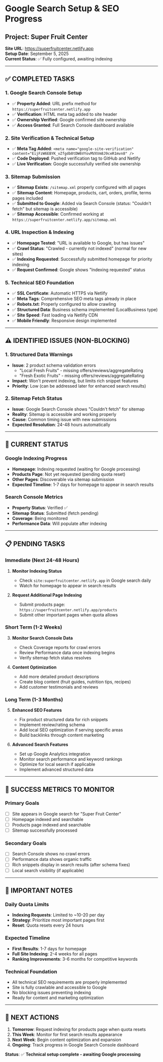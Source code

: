 # Google Search Setup & SEO Progress

## Project: Super Fruit Center
**Site URL**: https://superfruitcenter.netlify.app  
**Setup Date**: September 5, 2025  
**Current Status**: ✅ Fully configured, awaiting indexing

---

## ✅ COMPLETED TASKS

### 1. Google Search Console Setup
- ✅ **Property Added**: URL prefix method for `https://superfruitcenter.netlify.app`
- ✅ **Verification**: HTML meta tag added to site header
- ✅ **Ownership Verified**: Google confirmed site ownership
- ✅ **Access Granted**: Full Search Console dashboard available

### 2. Site Verification & Technical Setup
- ✅ **Meta Tag Added**: `<meta name="google-site-verification" content="EijFzW6EBYK_vZfgdb0tDW6VYovMVXVm8J9ceR1mvn8" />`
- ✅ **Code Deployed**: Pushed verification tag to GitHub and Netlify
- ✅ **Live Verification**: Google successfully verified site ownership

### 3. Sitemap Submission
- ✅ **Sitemap Exists**: `/sitemap.xml` properly configured with all pages
- ✅ **Sitemap Content**: Homepage, products, cart, orders, profile, terms pages included
- ✅ **Submitted to Google**: Added via Search Console (status: "Couldn't fetch" but sitemap is accessible)
- ✅ **Sitemap Accessible**: Confirmed working at `https://superfruitcenter.netlify.app/sitemap.xml`

### 4. URL Inspection & Indexing
- ✅ **Homepage Tested**: "URL is available to Google, but has issues"
- ✅ **Crawl Status**: "Crawled - currently not indexed" (normal for new sites)
- ✅ **Indexing Requested**: Successfully submitted homepage for priority indexing
- ✅ **Request Confirmed**: Google shows "Indexing requested" status

### 5. Technical SEO Foundation
- ✅ **SSL Certificate**: Automatic HTTPS via Netlify
- ✅ **Meta Tags**: Comprehensive SEO meta tags already in place
- ✅ **Robots.txt**: Properly configured to allow crawling
- ✅ **Structured Data**: Business schema implemented (LocalBusiness type)
- ✅ **Site Speed**: Fast loading via Netlify CDN
- ✅ **Mobile Friendly**: Responsive design implemented

---

## ⚠️ IDENTIFIED ISSUES (NON-BLOCKING)

### 1. Structured Data Warnings
- **Issue**: 2 product schema validation errors
  - "Local Fresh Fruits" - missing offers/reviews/aggregateRating
  - "Fresh Exotic Fruits" - missing offers/reviews/aggregateRating
- **Impact**: Won't prevent indexing, but limits rich snippet features
- **Priority**: Low (can be addressed later for enhanced search results)

### 2. Sitemap Fetch Status
- **Issue**: Google Search Console shows "Couldn't fetch" for sitemap
- **Reality**: Sitemap is accessible and working properly
- **Cause**: Common timing issue with new submissions
- **Expected Resolution**: 24-48 hours automatically

---

## 🔄 CURRENT STATUS

### Google Indexing Progress
- **Homepage**: Indexing requested (waiting for Google processing)
- **Products Page**: Not yet requested (pending quota reset)
- **Other Pages**: Discoverable via sitemap submission
- **Expected Timeline**: 1-7 days for homepage to appear in search results

### Search Console Metrics
- **Property Status**: Verified ✅
- **Sitemap Status**: Submitted (fetch pending)
- **Coverage**: Being monitored
- **Performance Data**: Will populate after indexing

---

## 📋 PENDING TASKS

### Immediate (Next 24-48 Hours)
1. **Monitor Indexing Status**
   - Check `site:superfruitcenter.netlify.app` in Google search daily
   - Watch for homepage to appear in search results

2. **Request Additional Page Indexing**
   - Submit products page: `https://superfruitcenter.netlify.app/products`
   - Submit other important pages when quota allows

### Short Term (1-2 Weeks)
3. **Monitor Search Console Data**
   - Check Coverage reports for crawl errors
   - Review Performance data once indexing begins
   - Verify sitemap fetch status resolves

4. **Content Optimization**
   - Add more detailed product descriptions
   - Create blog content (fruit guides, nutrition tips, recipes)
   - Add customer testimonials and reviews

### Long Term (1-3 Months)
5. **Enhanced SEO Features**
   - Fix product structured data for rich snippets
   - Implement review/rating schema
   - Add local SEO optimization if serving specific areas
   - Build backlinks through content marketing

6. **Advanced Search Features**
   - Set up Google Analytics integration
   - Monitor search performance and keyword rankings
   - Optimize for local search if applicable
   - Implement advanced structured data

---

## 🎯 SUCCESS METRICS TO MONITOR

### Primary Goals
- [ ] Site appears in Google search for "Super Fruit Center"
- [ ] Homepage indexed and searchable
- [ ] Products page indexed and searchable
- [ ] Sitemap successfully processed

### Secondary Goals
- [ ] Search Console shows no crawl errors
- [ ] Performance data shows organic traffic
- [ ] Rich snippets display in search results (after schema fixes)
- [ ] Local search visibility (if applicable)

---

## 📝 IMPORTANT NOTES

### Daily Quota Limits
- **Indexing Requests**: Limited to ~10-20 per day
- **Strategy**: Prioritize most important pages first
- **Reset**: Quota resets every 24 hours

### Expected Timeline
- **First Results**: 1-7 days for homepage
- **Full Site Indexing**: 2-4 weeks for all pages
- **Ranking Improvements**: 3-6 months for competitive keywords

### Technical Foundation
- All technical SEO requirements are properly implemented
- Site is fully crawlable and accessible to Google
- No blocking issues preventing indexing
- Ready for content and marketing optimization

---

## 🚀 NEXT ACTIONS

1. **Tomorrow**: Request indexing for products page when quota resets
2. **This Week**: Monitor for first search results appearance
3. **Next Week**: Begin content optimization and expansion
4. **Ongoing**: Track progress in Google Search Console dashboard

**Status**: ✅ **Technical setup complete - awaiting Google processing**